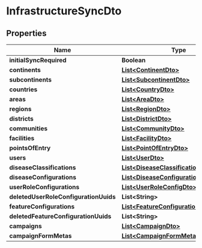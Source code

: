 # InfrastructureSyncDto

## Properties
Name | Type | Description | Notes
------------ | ------------- | ------------- | -------------
**initialSyncRequired** | **Boolean** |  |  [optional]
**continents** | [**List&lt;ContinentDto&gt;**](ContinentDto.md) |  |  [optional]
**subcontinents** | [**List&lt;SubcontinentDto&gt;**](SubcontinentDto.md) |  |  [optional]
**countries** | [**List&lt;CountryDto&gt;**](CountryDto.md) |  |  [optional]
**areas** | [**List&lt;AreaDto&gt;**](AreaDto.md) |  |  [optional]
**regions** | [**List&lt;RegionDto&gt;**](RegionDto.md) |  |  [optional]
**districts** | [**List&lt;DistrictDto&gt;**](DistrictDto.md) |  |  [optional]
**communities** | [**List&lt;CommunityDto&gt;**](CommunityDto.md) |  |  [optional]
**facilities** | [**List&lt;FacilityDto&gt;**](FacilityDto.md) |  |  [optional]
**pointsOfEntry** | [**List&lt;PointOfEntryDto&gt;**](PointOfEntryDto.md) |  |  [optional]
**users** | [**List&lt;UserDto&gt;**](UserDto.md) |  |  [optional]
**diseaseClassifications** | [**List&lt;DiseaseClassificationCriteriaDto&gt;**](DiseaseClassificationCriteriaDto.md) |  |  [optional]
**diseaseConfigurations** | [**List&lt;DiseaseConfigurationDto&gt;**](DiseaseConfigurationDto.md) |  |  [optional]
**userRoleConfigurations** | [**List&lt;UserRoleConfigDto&gt;**](UserRoleConfigDto.md) |  |  [optional]
**deletedUserRoleConfigurationUuids** | **List&lt;String&gt;** |  |  [optional]
**featureConfigurations** | [**List&lt;FeatureConfigurationDto&gt;**](FeatureConfigurationDto.md) |  |  [optional]
**deletedFeatureConfigurationUuids** | **List&lt;String&gt;** |  |  [optional]
**campaigns** | [**List&lt;CampaignDto&gt;**](CampaignDto.md) |  |  [optional]
**campaignFormMetas** | [**List&lt;CampaignFormMetaDto&gt;**](CampaignFormMetaDto.md) |  |  [optional]
